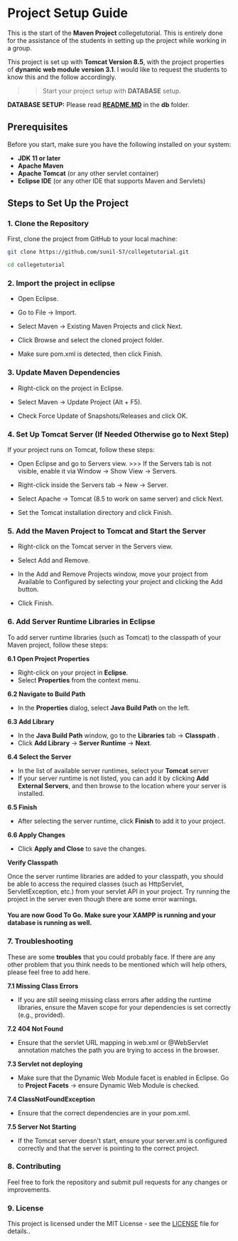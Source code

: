 # Project Setup Guide

This is the start of the **Maven Project** collegetutorial. This is entirely done for the assistance of the students in setting up the project while working in a group.

This project is set up with **Tomcat Version 8.5**, with the project properties of **dynamic web module version 3.1**. I would like to request the students to know this and the follow accordingly. 

>> Start your project setup with **DATABASE** setup. 

**DATABASE SETUP:** Please read [**README.MD**](./src/main/webapp/db/README.md) in the **db** folder. 
## Prerequisites
Before you start, make sure you have the following installed on your system:
- **JDK 11 or later**
- **Apache Maven**
- **Apache Tomcat** (or any other servlet container)
- **Eclipse IDE** (or any other IDE that supports Maven and Servlets)

## Steps to Set Up the Project

### 1. Clone the Repository

First, clone the project from GitHub to your local machine:

```bash
git clone https://github.com/sunil-57/collegetutorial.git

cd collegetutorial
```
### 2. Import the project in eclipse

- Open Eclipse.

- Go to File → Import.

- Select Maven → Existing Maven Projects and click Next.

- Click Browse and select the cloned project folder.

- Make sure pom.xml is detected, then click Finish.

### 3. Update Maven Dependencies

- Right-click on the project in Eclipse.

- Select Maven → Update Project (Alt + F5).

- Check Force Update of Snapshots/Releases and click OK.

### 4. Set Up Tomcat Server (If Needed Otherwise go to Next Step)

If your project runs on Tomcat, follow these steps:

- Open Eclipse and go to Servers view. >>> If the Servers tab is not visible, enable it via Window → Show View → Servers.

- Right-click inside the Servers tab → New → Server.

- Select Apache → Tomcat (8.5 to work on same server) and click Next.

- Set the Tomcat installation directory and click Finish.

### 5. Add the Maven Project to Tomcat and Start the Server

- Right-click on the Tomcat server in the Servers view.

- Select Add and Remove.

- In the Add and Remove Projects window, move your project from Available to Configured by selecting your project and clicking the Add button.

- Click Finish.

### 6. Add Server Runtime Libraries in Eclipse

To add server runtime libraries (such as Tomcat) to the classpath of your Maven project, follow these steps:

**6.1 Open Project Properties**
- Right-click on your project in **Eclipse**.
- Select **Properties** from the context menu.

**6.2 Navigate to Build Path**
- In the **Properties** dialog, select **Java Build Path** on the left.

**6.3 Add Library**
- In the **Java Build Path** window, go to the **Libraries** tab -> **Classpath** .
- Click **Add Library** → **Server Runtime** → **Next**.

**6.4 Select the Server**
- In the list of available server runtimes, select your **Tomcat** server
- If your server runtime is not listed, you can add it by clicking **Add External Servers**, and then browse to the location where your server is installed.

**6.5 Finish**
- After selecting the server runtime, click **Finish** to add it to your project.

**6.6 Apply Changes**
- Click **Apply and Close** to save the changes.

**Verify Classpath**

Once the server runtime libraries are added to your classpath, you should be able to access the required classes (such as HttpServlet, ServletException, etc.) from your servlet API in your project. Try running the project in the server even though there are some error warnings.

#### You are now Good To Go. Make sure your XAMPP is running and your database is running as well.

### 7. Troubleshooting

These are some **troubles** that you could probably face. If there are any other problem that you think needs to be mentioned which will help others, please feel free to add here.

**7.1 Missing Class Errors**
- If you are still seeing missing class errors after adding the runtime libraries, ensure the Maven scope for your dependencies is set correctly (e.g., provided).

**7.2 404 Not Found**
- Ensure that the servlet URL mapping in web.xml or @WebServlet annotation matches the path you are trying to access in the browser.

**7.3 Servlet not deploying**
- Make sure that the Dynamic Web Module facet is enabled in Eclipse. Go to **Project Facets** → ensure Dynamic Web Module is checked.

**7.4 ClassNotFoundException**
- Ensure that the correct dependencies are in your pom.xml.

**7.5 Server Not Starting**
- If the Tomcat server doesn't start, ensure your server.xml is configured correctly and that the server is pointing to the correct project.

### 8. Contributing
Feel free to fork the repository and submit pull requests for any changes or improvements.

### 9. License
This project is licensed under the MIT License - see the [LICENSE](./LICENSE) file for details..
